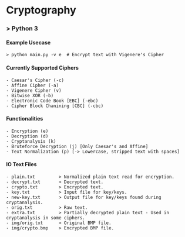 # Cryptography

###  > Python 3

#### Example Usecase

    > python main.py -v e  # Encrypt text with Vigenere's Cipher

#### Currently Supported Ciphers

    - Caesar's Cipher (-c)
    - Affine Cipher (-a)
    - Vigenere Cipher (v)
    - Bitwise XOR (-b)
    - Electronic Code Book [EBC] (-ebc)
    - Cipher Block Chanining [CBC] (-cbc)

#### Functionalities

    - Encryption (e)
    - Decryption (d)
    - Cryptanalysis (k)
    - Bruteforce Decryption (j) [Only Caesar's and Affine]
    - Text Normalization (p) [-> Lowercase, stripped text with spaces]

#### IO Text Files

    - plain.txt         > Normalized plain text read for encryption.
    - decrypt.txt       > Decrypted text.
    - crypto.txt        > Encrypted text.
    - key.txt           > Input file for key/keys.
    - new-key.txt       > Output file for key/keys found during cryptanalysis.
    - orig.txt          > Raw text.
    - extra.txt         > Partially decrypted plain text - Used in cryptanalysis in some ciphers.
    - img/orig.txt      > Original BMP file.
    - img/crypto.bmp    > Encrypted BMP file.